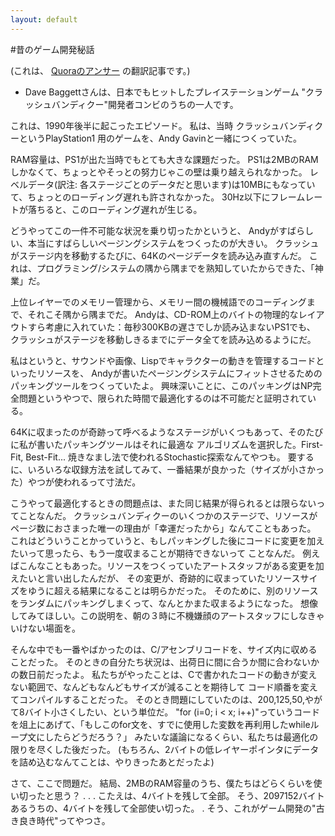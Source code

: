 ```yaml
---
layout: default
---
```


#昔のゲーム開発秘話

(これは、
<a href="http://www.quora.com/Game-Development/How-did-game-developers-pack-entire-games-into-so-little-memory-twenty-five-years-ago" target="_blank">
Quoraのアンサー</a>
の翻訳記事です。)

* Dave Baggettさんは、日本でもヒットしたプレイステーションゲーム "クラッシュバンディクー"開発者コンビのうちの一人です。

これは、1990年後半に起こったエピソード。
私は、当時 クラッシュバンディクーというPlayStation1 用のゲームを、Andy Gavinと一緒につくっていた。

RAM容量は、PS1が出た当時でもとても大きな課題だった。
PS1は2MBのRAMしかなくて、ちょっとやそっとの努力じゃこの壁は乗り越えられなかった。
レベルデータ(訳注: 各ステージごとのデータだと思います)は10MBにもなっていて、ちょっとのローディング遅れも許されなかった。
30Hz以下にフレームレートが落ちると、このローディング遅れが生じる。

どうやってこの一件不可能な状況を乗り切ったかというと、
Andyがすばらしい、本当にすばらしいページングシステムをつくったのが大きい。
クラッシュがステージ内を移動するたびに、64Kのページデータを読み込み直すんだ。
これは、プログラミング/システムの隅から隅までを熟知していたからできた、「神業」だ。

上位レイヤーでのメモリー管理から、メモリー間の機械語でのコーディングまで、それこそ隅から隅までだ。
Andyは、CD-ROM上のバイトの物理的なレイアウトすら考慮に入れていた：毎秒300KBの遅さでしか読み込まないPS1でも、
クラッシュがステージを移動しきるまでにデータ全てを読み込めるようにだ。

私はというと、サウンドや画像、Lispでキャラクターの動きを管理するコードといったリソースを、
Andyが書いたページングシステムにフィットさせるためのパッキングツールをつくっていたよ。
興味深いことに、このパッキングはNP完全問題というやつで、限られた時間で最適化するのは不可能だと証明されている。

64Kに収まったのが奇跡って呼べるようなステージがいくつもあって、そのたびに私が書いたパッキングツールはそれに最適な
アルゴリズムを選択した。First-Fit, Best-Fit... 焼きなまし法で使われるStochastic探索なんてやつも。
要するに、いろいろな収録方法を試してみて、一番結果が良かった（サイズが小さかった）やつが使われるって寸法だ。

こうやって最適化するときの問題点は、また同じ結果が得られるとは限らないってことなんだ。
クラッシュバンディクーのいくつかのステージで、リソースがページ数におさまった唯一の理由が「幸運だったから」なんてこともあった。
これはどういうことかっていうと、もしパッキングした後にコードに変更を加えたいって思ったら、もう一度収まることが期待できないって
ことなんだ。
例えばこんなこともあった。リソースをつくっていたアートスタッフがある変更を加えたいと言い出したんだが、
その変更が、奇跡的に収まっていたリソースサイズをゆうに超える結果になることは明らかだった。
そのために、別のリソースをランダムにパッキングしまくって、なんとかまた収まるようになった。
想像してみてほしい。この説明を、朝の３時に不機嫌顔のアートスタッフにしなきゃいけない場面を。

そんな中でも一番やばかったのは、C/アセンブリコードを、サイズ内に収めることだった。
そのときの自分たち状況は、出荷日に間に合うか間に合わないかの数日前だったよ。
私たちがやったことは、Cで書かれたコードの動きが変えない範囲で、なんどもなんどもサイズが減ることを期待して
コード順番を変えてコンパイルすることだった。
そのとき問題にしていたのは、200,125,50,やがて8バイト小さくしたい、という単位だ。
"for (i=0; i < x; i++)"っていうコードを俎上にあげて、「もしこのfor文を、すでに使用した変数を再利用したwhileループ文にしたらどうだろう？」
みたいな議論になるくらい、私たちは最適化の限りを尽くした後だった。
(もちろん、2バイトの低レイヤーポインタにデータを詰め込むなんてことは、やりきったあとだったよ)

さて、ここで問題だ。
結局、2MBのRAM容量のうち、僕たちはどらくらいを使い切ったと思う？
.
.
.
こたえは、4バイトを残して全部。
そう、2097152バイトあるうちの、4バイトを残して全部使い切った。
.
そう、これがゲーム開発の"古き良き時代"ってやつさ。
